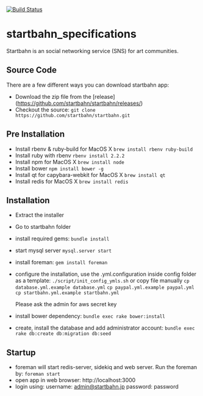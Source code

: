 [![Build Status](http://ci.startbahn.org:8080/buildStatus/icon?job=startbahn-pull-request)](http://ci.startbahn.org:8080/job/startbahn-pull-request/)
# startbahn_specifications
Startbahn is an social networking service (SNS) for art communities.


## Source Code

There are a few different ways you can download startbahn app:
* Download the zip file from the [release] (https://github.com/startbahn/startbahn/releases/)
* Checkout the source: `git clone https://github.com/startbahn/startbahn.git`

## Pre Installation
* Install rbenv & ruby-build
  for MacOS X
  `brew install rbenv ruby-build`
* Install ruby with rbenv
  `rbenv install 2.2.2`
* Install npm
  for MacOS X
  `brew install node`
* Install bower
  `npm install bower -g`
* Install qt for capybara-webkit
  for MacOS X
  `brew install qt`
* Install redis
  for MacOS X
  `brew install redis`

## Installation
* Extract the installer
* Go to startbahn folder
* install required gems:
  `bundle install`
* start mysql server
  `mysql.server start`
* install foreman:
   `gem install foreman`
* configure the installation, use the .yml.configuration inside config folder as a template:
  `./script/init_config_ymls.sh`
  or copy file manually
  `cp database.yml.example database.yml`
  `cp paypal.yml.example paypal.yml`
  `cp startbahn.yml.example startbahn.yml`

  Please ask the admin for aws secret key
* install bower dependency:
  `bundle exec rake bower:install`
* create, install the database and add administrator account:
  `bundle exec rake db:create db:migration db:seed`


## Startup
* foreman  will start redis-server, sidekiq and web server. Run the foreman by:
  `foreman start`
* open app in web browser: http://localhost:3000
* login using:
  username: admin@startbahn.jp
  password: password
